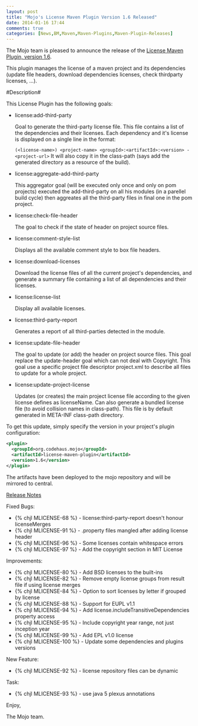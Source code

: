 ```yaml
---
layout: post
title: "Mojo's License Maven Plugin Version 1.6 Released"
date: 2014-01-16 17:44
comments: true
categories: [News,BM,Maven,Maven-Plugins,Maven-Plugin-Releases]
---
```

The Mojo team is pleased to announce the release of the 
[License Maven Plugin, version 1.6](http://mojo.codehaus.org/license-maven-plugin). 

This plugin manages the license of a maven project and its dependencies
(update file headers, download dependencies licenses, check thirdparty
licenses, ...).

#Description#

This License Plugin has the following goals:

* license:add-third-party

  Goal to generate the third-party license file. This file contains a list of
  the dependencies and their licenses. Each dependency and it's license is
  displayed on a single line in the format:
  
  `(<license-name>) <project-name> <groupId>:<artifactId>:<version> - <project-url>`
  It will also copy it in the class-path (says add the generated directory as a
  resource of the build).

* license:aggregate-add-third-party

  This aggregator goal (will be executed only once and only on pom projects)
  executed the add-third-party on all his modules (in a parellel build cycle)
  then aggreates all the third-party files in final one in the pom project.

* license:check-file-header

  The goal to check if the state of header on project source files.

* license:comment-style-list

  Displays all the available comment style to box file headers.

* license:download-licenses

  Download the license files of all the current project's dependencies, and
  generate a summary file containing a list of all dependencies and their
  licenses.

* license:license-list

  Display all available licenses.

* license:third-party-report

  Generates a report of all third-parties detected in the module.

* license:update-file-header

  The goal to update (or add) the header on project source files. This goal
  replace the update-header goal which can not deal with Copyright. This goal
  use a specific project file descriptor project.xml to describe all files to
  update for a whole project.

* license:update-project-license

  Updates (or creates) the main project license file according to the given
  license defines as licenseName. Can also generate a bundled license file (to
  avoid collision names in class-path). This file is by default generated in
  META-INF class-path directory.

To get this update, simply specify the version in your project's plugin
configuration: 

``` xml
<plugin>
  <groupId>org.codehaus.mojo</groupId>
  <artifactId>license-maven-plugin</artifactId>
  <version>1.6</version>
</plugin>
```


The artifacts have been deployed to the mojo repository and will be
mirrored to central.

<!-- more -->

[Release Notes](https://jira.codehaus.org/secure/ReleaseNote.jspa?projectId=12330&version=19576)

Fixed Bugs:

 * {% chjl MLICENSE-68 %} - license:third-party-report doesn't honour licenseMerges
 * {% chjl MLICENSE-91 %} - .property files mangled after adding license header
 * {% chjl MLICENSE-96 %} - Some licenses contain whitespace errors
 * {% chjl MLICENSE-97 %} - Add the copyright section in MIT License

Improvements:

 * {% chjl MLICENSE-80 %} - Add BSD licenses to the built-ins
 * {% chjl MLICENSE-82 %} - Remove empty license groups from result file if using license merges
 * {% chjl MLICENSE-84 %} - Option to sort licenses by letter if grouped by license
 * {% chjl MLICENSE-88 %} - Support for EUPL v1.1
 * {% chjl MLICENSE-94 %} - Add license.includeTransitiveDependencies property access
 * {% chjl MLICENSE-95 %} - Include copyright year range, not just inception year
 * {% chjl MLICENSE-99 %} - Add  EPL v1.0 license
 * {% chjl MLICENSE-100 %} - Update some dependencies and plugins versions

New Feature:

 * {% chjl MLICENSE-92 %} - license repository files can be dynamic

Task:

 * {% chjl MLICENSE-93 %} - use java 5 plexus annotations

Enjoy,

The Mojo team.

